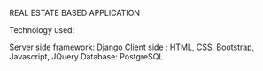 REAL ESTATE BASED APPLICATION


Technology used:

  Server side framework: Django
  Client side : HTML, CSS, Bootstrap, Javascript, JQuery
  Database: PostgreSQL